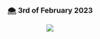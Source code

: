  <div align='center'>
 
### 🌨️ 3rd of February 2023

![](https://media.tenor.com/E_e1-lp25LMAAAAC/anime-notes.gif)

 </div>

